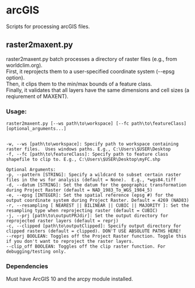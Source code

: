 # arcGIS
Scripts for processing arcGIS files.


## raster2maxent.py  

raster2maxent.py batch processes a directory of raster files (e.g., from worldclim.org).  
First, it reprojects them to a user-specified coordinate system (--epsg option).  
Then, it clips them to the min/max bounds of a feature class.  
Finally, it validates that all layers have the same dimensions and cell sizes (a reqiurement of MAXENT).  

### Usage: 
```raster2maxent.py [--ws path\to\workspace] [--fc path\to\featureClass] [optional_arguments...]```  

```Required arguments:  

-w, --ws [path\to\workspace]: Specify path to workspace containing raster files.  Uses windows paths. E.g., C:\Users\$USER\Desktop  
-f, --fc [path\to\featureClass]: Specify path to feature class shapefile to clip to. E.g., C:\Users\$USER\Desktop\myFC.shp  

Optional Arguments:  
-p, --pattern [STRING]: Specify a wildcard to subset certain raster files in the ws for analysis (default = None).  E.g., *wgs84.tiff  
-d, --datum [STRING]: Set the datum for the geographic transformation during Project Raster (default = NAD_1983_To_WGS_1984_5)  
-e, --epsg [INTEGER]: Set the spatial reference (epsg #) for the output coordinate system during Project Raster. Default = 4269 (NAD83)  
-r, --resampling [ NEAREST || BILINEAR || CUBIC || MAJORITY ]: Set the resampling type when reprojecting raster (default = CUBIC)  
-j, --prj [path\to\outputPRJdir]: Set the output directory for reprojected raster layers (default = reprj)  
-c, --clipped [path\to\outputClipped]: Specify output directory for clipped rasters (default = clipped). DON'T USE ABSOLUTE PATHS HERE!  
--reprj BOOLEAN: Toggles off the Project Raster function. Toggle this if you don't want to reproject the raster layers.  
--clip_off BOOLEAN: Toggles off the clip raster function. For debugging/testing only.  
```  

### Dependencies  

Must have ArcGIS 10 and the arcpy module installed.  


